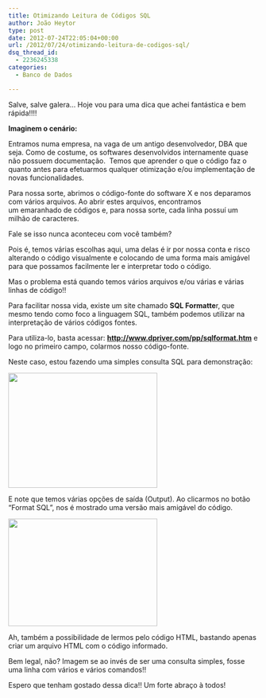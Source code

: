 ```yaml
---
title: Otimizando Leitura de Códigos SQL
author: João Heytor
type: post
date: 2012-07-24T22:05:04+00:00
url: /2012/07/24/otimizando-leitura-de-codigos-sql/
dsq_thread_id:
  - 2236245338
categories:
  - Banco de Dados

---
```

Salve, salve galera&#8230; Hoje vou para uma dica que achei fantástica e bem rápida!!!!

**Imaginem o cenário:**

Entramos numa empresa, na vaga de um antigo desenvolvedor, DBA que seja. Como de costume, os softwares desenvolvidos internamente quase não possuem documentação.  Temos que aprender o que o código faz o quanto antes para efetuarmos qualquer otimização e/ou implementação de novas funcionalidades.

Para nossa sorte, abrimos o código-fonte do software X e nos deparamos com vários arquivos. Ao abrir estes arquivos, encontramos um emaranhado de códigos e, para nossa sorte, cada linha possuí um milhão de caracteres.

Fale se isso nunca aconteceu com você também?

Pois é, temos várias escolhas aqui, uma delas é ir por nossa conta e risco alterando o código visualmente e colocando de uma forma mais amigável para que possamos facilmente ler e interpretar todo o código.

Mas o problema está quando temos vários arquivos e/ou várias e várias linhas de código!!

Para facilitar nossa vida, existe um site chamado **SQL Formatte**r, que mesmo tendo como foco a linguagem SQL, também podemos utilizar na interpretação de vários códigos fontes.

Para utiliza-lo, basta acessar: **<a href="http://www.dpriver.com/pp/sqlformat.htm" target="_blank">http://www.dpriver.com/pp/sqlformat.htm</a>** e logo no primeiro campo, colarmos nosso código-fonte.

Neste caso, estou fazendo uma simples consulta SQL para demonstração:

<img loading="lazy" class="aligncenter size-medium wp-image-647" title="001" src="/img/sites/4/2012/07/0011-300x231.png" alt="" width="300" height="231" /> 

E note que temos várias opções de saída (Output). Ao clicarmos no botão &#8220;Format SQL&#8221;, nos é mostrado uma versão mais amigável do código.

<img loading="lazy" class="aligncenter size-medium wp-image-646" title="002" src="/img/sites/4/2012/07/0021-300x216.png" alt="" width="300" height="216" /> 

Ah, também a possibilidade de lermos pelo código HTML, bastando apenas criar um arquivo HTML com o código informado.

Bem legal, não? Imagem se ao invés de ser uma consulta simples, fosse uma linha com vários e vários comandos!!

Espero que tenham gostado dessa dica!! Um forte abraço à todos!